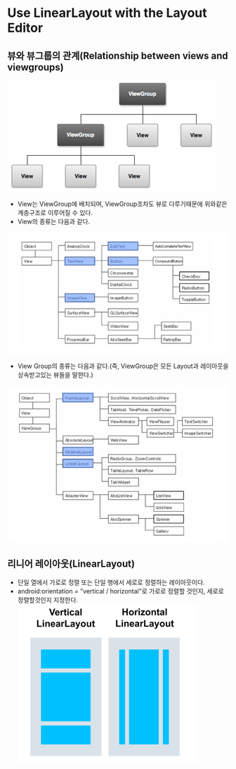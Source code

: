 # Use LinearLayout with the Layout Editor

## 뷰와 뷰그룹의 관계(Relationship between views and viewgroups)

![Alt text](1.UseLinearLayoutwiththeLayoutEditor/Relationshipbetweenviewsandviewgroups.png)

- View는 ViewGroup에 배치되며, ViewGroup조차도 뷰로 다루기때문에 위와같은 계층구조로 이루어질 수 있다.
- View의 종류는 다음과 같다.

![Alt text](1.UseLinearLayoutwiththeLayoutEditor/ViewClassInheritanceDiagram.PNG)

- View Group의 종류는 다음과 같다.(즉, ViewGroup은 모든 Layout과 레이아웃을 상속받고있는 뷰들을 말한다.)

![Alt text](1.UseLinearLayoutwiththeLayoutEditor/ViewGroupClassInheritanceDiagram.PNG)

## 리니어 레이아웃(LinearLayout)

- 단일 열에서 가로로 정렬 또는 단일 행에서 세로로 정렬하는 레이아웃이다.
- android:orientation = "vertical / horizontal"로 가로로 정렬할 것인지, 세로로 정렬할것인지 지정한다.
![Alt text](1.UseLinearLayoutwiththeLayoutEditor/LinearLayout.PNG)
